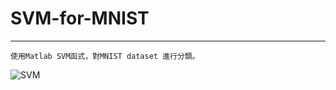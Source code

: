 # SVM-for-MNIST
---
```
使用Matlab SVM函式，對MNIST dataset 進行分類。
```
![SVM](https://i.imgur.com/VUIznyZ.png)
